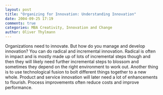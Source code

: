 ```yaml
---
layout: post
title: "Organizing for Innovation: Understanding Innovation"
date: 2004-09-25 17:19
comments: true
categories: MBA Creativity, Innovation and Change
author: Oliver Thylmann
---
```



Organizations need to innovate. But how do you manage and develop innovation? You can do radical and incremental innovation. Radical is often in impact and is mostly made up of lots of incremental steps though and then they will likely need further incremental steps to blossom and sometimes they depend on the right environment to work out. Another thing is to use technological fusion to bolt different things together to a new whole. Product and service innovation will later need a lot of enhancements to flourish. Process improvements often reduce costs and improve performance.


